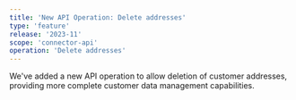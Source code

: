 ```yaml
---
title: 'New API Operation: Delete addresses'
type: 'feature'
release: '2023-11'
scope: 'connector-api'
operation: 'Delete addresses'
---
```


We've added a new API operation to allow deletion of customer addresses, providing more complete customer data management capabilities.
